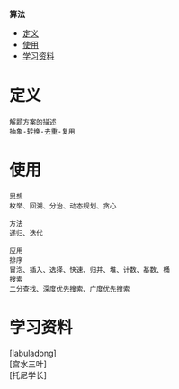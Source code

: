 **算法**
- [定义](#定义)
- [使用](#使用)
- [学习资料](#学习资料)
 
# 定义 #
```
解题方案的描述
抽象-转换-去重-复用
```

# 使用 #
```
思想
枚举、回溯、分治、动态规划、贪心

方法
递归、迭代

应用
排序
冒泡、插入、选择、快速、归并、堆、计数、基数、桶
搜索
二分查找、深度优先搜索、广度优先搜索
```

# 学习资料 #  
[labuladong]  
[宫水三叶]  
[托尼学长]  

